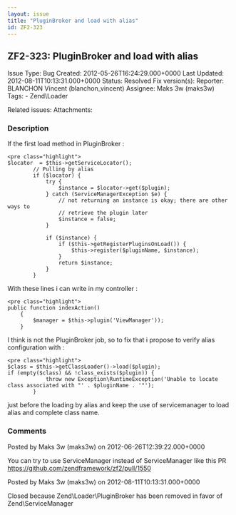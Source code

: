 ```yaml
---
layout: issue
title: "PluginBroker and load with alias"
id: ZF2-323
---
```


ZF2-323: PluginBroker and load with alias
-----------------------------------------

 Issue Type: Bug Created: 2012-05-26T16:24:29.000+0000 Last Updated: 2012-08-11T10:13:31.000+0000 Status: Resolved Fix version(s): 
 Reporter:  BLANCHON Vincent (blanchon\_vincent)  Assignee:  Maks 3w (maks3w)  Tags: - Zend\\Loader
 
 Related issues: 
 Attachments: 
### Description

If the first load method in PluginBroker :

 
    <pre class="highlight">
    $locator  = $this->getServiceLocator();
            // Pulling by alias
            if ($locator) {
                try {
                    $instance = $locator->get($plugin);
                } catch (ServiceManagerException $e) {
                    // not returning an instance is okay; there are other ways to 
                    // retrieve the plugin later
                    $instance = false;
                }
    
                if ($instance) {
                    if ($this->getRegisterPluginsOnLoad()) {
                        $this->register($pluginName, $instance);
                    }
                    return $instance;
                }
            }


With these lines i can write in my controller :

 
    <pre class="highlight">
    public function indexAction()
        {
            $manager = $this->plugin('ViewManager'));
        }


I think is not the PluginBroker job, so to fix that i propose to verify alias configuration with :

 
    <pre class="highlight">
    $class = $this->getClassLoader()->load($plugin);
    if (empty($class) && !class_exists($plugin)) {
                throw new Exception\RuntimeException('Unable to locate class associated with "' . $pluginName . '"');
            }


just before the loading by alias and keep the use of servicemanager to load alias and complete class name.

 

 

### Comments

Posted by Maks 3w (maks3w) on 2012-06-26T12:39:22.000+0000

You can try to use ServiceManager instead of ServiceManager like this PR <https://github.com/zendframework/zf2/pull/1550>

 

 

Posted by Maks 3w (maks3w) on 2012-08-11T10:13:31.000+0000

Closed because Zend\\Loader\\PluginBroker has been removed in favor of Zend\\ServiceManager

 

 